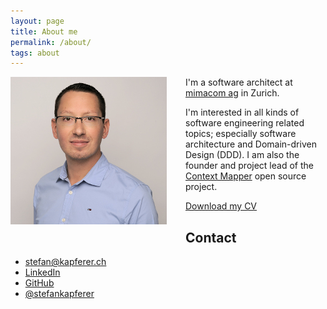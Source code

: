 ```yaml
---
layout: page
title: About me
permalink: /about/
tags: about
---
```


<p><img src="/media/ska.jpg" alt="Stefan Kapferer" style="float: left; margin: 0px 30px 10px 0px;" />
I'm a software architect at <a href="https://www.mimacom.com/" target="_blank">mimacom ag</a> in Zurich. 
</p>
<p>
I'm interested in all kinds of software engineering related topics; especially software architecture and Domain-driven Design (DDD). 
I am also the founder and project lead of the <a target="_blank" href="https://contextmapper.org/">Context Mapper</a> open source project.
</p>

<p>
  <a href="https://github.com/stefan-ka/cv/raw/master/CV_Stefan-Kapferer.pdf">Download my CV</a>
</p>

## Contact
 * [stefan@kapferer.ch](mailto:stefan@kapferer.ch)
 * [LinkedIn](https://www.linkedin.com/in/stefankapferer)
 * [GitHub](https://github.com/stefan-ka)
 * [@stefankapferer](https://twitter.com/stefankapferer)

